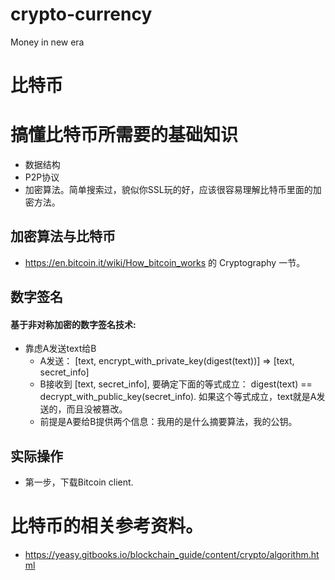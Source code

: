# crypto-currency
Money in new era
# 比特币

# 搞懂比特币所需要的基础知识
* 数据结构
* P2P协议
* 加密算法。简单搜索过，貌似你SSL玩的好，应该很容易理解比特币里面的加密方法。

## 加密算法与比特币
* https://en.bitcoin.it/wiki/How_bitcoin_works 的 Cryptography 一节。
## 数字签名

#### 基于非对称加密的数字签名技术:
* 靠虑A发送text给B
  * A发送： [text, encrypt\_with\_private\_key(digest(text))]   => [text, secret\_info]
  * B接收到 [text, secret\_info], 要确定下面的等式成立： digest(text) == decrypt\_with\_public\_key(secret\_info). 如果这个等式成立，text就是A发送的，而且没被篡改。
  * 前提是A要给B提供两个信息：我用的是什么摘要算法，我的公钥。


## 实际操作
* 第一步，下载Bitcoin client.

# 比特币的相关参考资料。
* https://yeasy.gitbooks.io/blockchain_guide/content/crypto/algorithm.html
